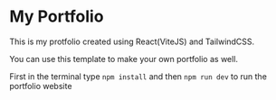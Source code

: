 # My Portfolio

This is my protfolio created using React(ViteJS) and TailwindCSS.

You can use this template to make your own portfolio as well.

First in the terminal type ```npm install``` and then ```npm run dev``` to run the portfolio website
